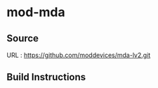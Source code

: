 # mod-mda

## Source
URL : https://github.com/moddevices/mda-lv2.git

## Build Instructions
```sh

```
